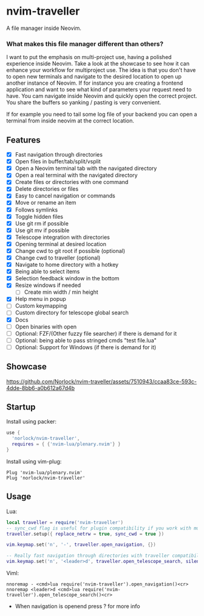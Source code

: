 # nvim-traveller
A file manager inside Neovim. 

### What makes this file manager different than others?

I want to put the emphasis on multi-project use, having a polished experience inside Neovim. Take a look at the showcase to see how it can enhance your workflow for multiproject use. 
The idea is that you don't have to open new terminals and navigate to the desired location to open up another instance of Neovim. If for instance you are creating a frontend application 
and want to see what kind of parameters your request need to have. You cam navigate inside Neovim and quickly open the correct project. You share the buffers so yanking / pasting is very convenient.

If for example you need to tail some log file of your backend you can open a terminal from inside neovim at the correct location.

## Features
- [x] Fast navigation through directories
- [x] Open files in buffer/tab/split/vsplit
- [x] Open a Neovim terminal tab with the navigated directory 
- [x] Open a real terminal with the navigated directory 
- [x] Create files or directories with one command
- [x] Delete directories or files
- [x] Easy to cancel navigation or commands
- [x] Move or rename an item
- [x] Follows symlinks
- [x] Toggle hidden files
- [x] Use git rm if possible
- [x] Use git mv if possible
- [x] Telescope integration with directories
- [x] Opening terminal at desired location
- [x] Change cwd to git root if possible (optional)
- [x] Change cwd to traveller (optional)
- [x] Navigate to home directory with a hotkey
- [x] Being able to select items
- [x] Selection feedback window in the bottom
- [x] Resize windows if needed
  - [ ] Create min width / min height
- [x] Help menu in popup
- [ ] Custom keymapping
- [ ] Custom directory for telescope global search
- [x] Docs
- [ ] Open binaries with open
- [ ] Optional: FZF/(Other fuzzy file searcher)  if there is demand for it
- [ ] Optional: being able to pass stringed cmds "test file.lua"
- [ ] Optional: Support for Windows (if there is demand for it)

## Showcase

https://github.com/Norlock/nvim-traveller/assets/7510943/ccaa83ce-593c-4dde-8bb6-a0b612a67d4b

## Startup

Install using packer:
```lua
use {
  'norlock/nvim-traveller',
  requires = { {'nvim-lua/plenary.nvim'} }
}
```

Install using vim-plug:
```viml
Plug 'nvim-lua/plenary.nvim'
Plug 'norlock/nvim-traveller'
```

## Usage

Lua:
```lua
local traveller = require('nvim-traveller')
-- sync_cwd flag is useful for plugin compatibility if you work with multiple projects
traveller.setup({ replace_netrw = true, sync_cwd = true })

vim.keymap.set('n', '-', traveller.open_navigation, {})

-- Really fast navigation through directories with traveller compatibility
vim.keymap.set('n', '<leader>d', traveller.open_telescope_search, silent_options) 
```

Viml:
```viml
nnoremap - <cmd>lua require('nvim-traveller').open_navigation()<cr>
nnoremap <leader>d <cmd>lua require('nvim-traveller').open_telescope_search()<cr>
```

- When navigation is openend press ? for more info

